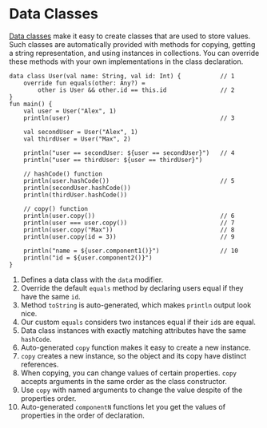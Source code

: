 # Data Classes

[Data classes](https://kotlinlang.org/docs/reference/data-classes.html) make it easy to create classes that are used to store values. Such classes are automatically provided with methods for copying, getting a string representation, and using instances in collections. You can override these methods with your own implementations in the class declaration.

```run-kotlin
data class User(val name: String, val id: Int) {           // 1
    override fun equals(other: Any?) =
        other is User && other.id == this.id               // 2
}
fun main() {
    val user = User("Alex", 1)
    println(user)                                          // 3

    val secondUser = User("Alex", 1)
    val thirdUser = User("Max", 2)

    println("user == secondUser: ${user == secondUser}")   // 4
    println("user == thirdUser: ${user == thirdUser}")

    // hashCode() function
    println(user.hashCode())                               // 5
    println(secondUser.hashCode())
    println(thirdUser.hashCode())

    // copy() function
    println(user.copy())                                   // 6
    println(user === user.copy())                          // 7
    println(user.copy("Max"))                              // 8
    println(user.copy(id = 3))                             // 9

    println("name = ${user.component1()}")                 // 10
    println("id = ${user.component2()}")
}
```

1. Defines a data class with the `data` modifier.
2. Override the default `equals` method by declaring users equal if they have the same `id`.
3. Method `toString` is auto-generated, which makes `println` output look nice.
4. Our custom `equals` considers two instances equal if their `id`s are equal.
5. Data class instances with exactly matching attributes have the same `hashCode`.
6. Auto-generated `copy` function makes it easy to create a new instance.
7. `copy` creates a new instance, so the object and its copy have distinct references.
8. When copying, you can change values of certain properties. `copy` accepts arguments in the same order as the class constructor.
9. Use `copy` with named arguments to change the value despite of the properties order.
10. Auto-generated `componentN` functions let you get the values of properties in the order of declaration.
